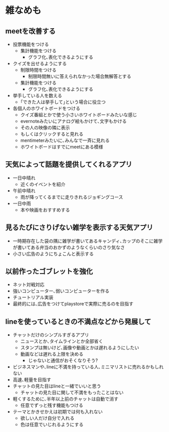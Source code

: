 # 雑なめも

## meetを改善する 
* 投票機能をつける
    - 集計機能をつける
        - グラフ化､表化できるようにする
* クイズを出せるようにする
    - 制限時間をつける
        - 制限時間無いに答えられなかった場合無解答とする
    - 集計機能をつける
        - グラフ化､表化できるようにする
* 挙手している人を数える
    - ｢できた人は挙手して｣という場合に役立つ
* 各個人のホワイトボードをつける
    - クイズ番組とかで使う小さいホワイトボードみたいな感じ
    - evernoteみたいにアナログ絵もかけて､文字もかける
    - その人の映像の隣に表示
    - もしくはクリックすると見れる
    - mentimeterみたいに､みんなで一斉に見れる
    - ホワイトボードはすでにmeetにある模様

## 天気によって話題を提供してくれるアプリ
* 一日中晴れ
    - 近くのイベントを紹介
* 午前中晴れ
    - 雨が降ってくるまでに走りきれるジョギングコース
* 一日中雨
    - 本や映画をおすすめする

## 見るたびにさりげない雑学を表示する天気アプリ
* 一時期存在した袋の隅に雑学が書いてあるキャンディ､カップのそこに雑学が書いてある弁当のおかずのようなくらいのさり気なさ
* 小さい広告のようにちょこんと表示する

## 以前作ったゴブレットを強化
* ネット対戦対応
* 強いコンピューター､弱いコンピューターを作る
* チュートリアル実装
* 最終的には､広告をつけてplaystoreで実際に売るのを目指す

## lineを使っているときの不満点などから発展して
* チャットだけのシンプルすぎるアプリ
    - ニュースとか､タイムラインとか全部省く
    - スタンプは無いけど､画像や動画とかは遅れるようにしたい
    - 動画などは遅れる上限を決める
        - じゃないと通信がおそくなりそう?
* ビジネスマンや､lineに不満を持っている人､ミニマリストに売れるかもしれない
* 高速､軽量を目指す
* チャットの見た目はlineと一緒でいいと思う
    - チャットの見た目に関して不満をもったことはない
* 軽くするために､半年以上前のチャットは自動で消す
    - 任意でずっと残す機能もつける
* テーマとかきせかえは初期では何も入れない
    - 欲しい人だけ自分で入れる
    - 色は任意でいじれるようにする
